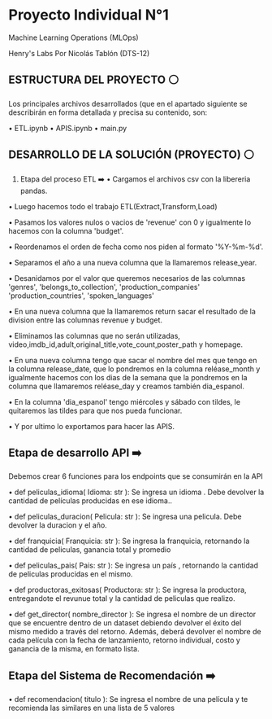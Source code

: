 
# Proyecto Individual N°1

Machine Learning Operations (MLOps)

Henry's Labs
Por Nicolás Tablón (DTS-12)

## ESTRUCTURA DEL PROYECTO ⚪
Los principales archivos desarrollados (que en el apartado siguiente se describirán en forma detallada y precisa su contenido, son:

•	ETL.ipynb
•	APIS.ipynb
•	main.py

## DESARROLLO DE LA SOLUCIÓN (PROYECTO) ⚪
1. Etapa del proceso ETL ➡️
•	Cargamos el archivos csv con la libereria pandas.

•	Luego hacemos todo el trabajo ETL(Extract,Transform,Load)

•	Pasamos los valores nulos o vacios de 'revenue' con 0 y igualmente lo hacemos con la columna 'budget'.

•	Reordenamos el orden de fecha como nos piden al formato '%Y-%m-%d'.

•	Separamos el año a una nueva columna que la llamaremos release_year.

•	Desanidamos por el valor que queremos necesarios de las columnas 'genres', 'belongs_to_collection', 'production_companies' 'production_countries', 'spoken_languages'

•	En una nueva columna que la llamaremos return sacar el resultado de la division entre las columnas revenue y budget.

•	Eliminamos las columnas que no serán utilizadas, video,imdb_id,adult,original_title,vote_count,poster_path y homepage.

•	En una nueva columna tengo que sacar el nombre del mes que tengo en la columna release_date, que lo pondremos en la columna reléase_month y igualmente hacemos con los dias de la semana que la pondremos en la columna que llamaremos reléase_day y creamos también dia_espanol.

•	En la columna 'dia_espanol' tengo miércoles y sábado con tildes, le quitaremos las tildes para que nos pueda funcionar.

•	Y por ultimo lo exportamos para hacer las APIS.
## Etapa de desarrollo API ➡️
Debemos crear 6 funciones para los endpoints que se consumirán en la API

•	def peliculas_idioma( Idioma: str ): Se ingresa un idioma . Debe devolver la cantidad de películas producidas en ese idioma..
                   
•	def peliculas_duracion( Pelicula: str ): Se ingresa una pelicula. Debe devolver la duracion y el año.
                    
• def franquicia( Franquicia: str ): Se ingresa la franquicia, retornando la cantidad de peliculas, ganancia total y promedio
                    
•	def peliculas_pais( Pais: str ): Se ingresa un país , retornando la cantidad de peliculas producidas en el mismo.

 •	def productoras_exitosas( Productora: str ): Se ingresa la productora, entregandote el revunue total y la cantidad de peliculas que realizo.
                    
•	def get_director( nombre_director ): Se ingresa el nombre de un director que se encuentre dentro de un dataset debiendo devolver el éxito del mismo medido a través del retorno. Además, deberá devolver el nombre de cada película con la fecha de lanzamiento, retorno individual, costo y ganancia de la misma, en formato lista.


## Etapa del Sistema de Recomendación ➡️


•	def recomendacion( titulo ): Se ingresa el nombre de una película y te recomienda las similares en una lista de 5 valores

